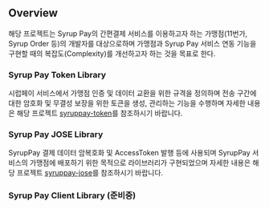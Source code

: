 ## Overview
해당 프로젝트는 Syrup Pay의 간편결제 서비스를 이용하고자 하는 가맹점(11번가, Syrup Order 등)의 개발자를 대상으로하며 가맹점과 Syrup Pay 서비스 연동 기능을 구현할 때의 복잡도(Complexity)를 개선하고자 하는 것을 목표로 한다.

### Syrup Pay Token Library
시럽페이 서비스에서 가맹점 인증 및 데이터 교환을 위한 규격을 정의하며 전송 구간에 대한 암호화 및 무결성 보장을 위한 토큰을 생성, 관리하는 기능을 수행하며 자세한 내용은 해당 프로젝트 [syruppay-token](https://github.com/skplanet/syruppay-java/tree/release/1.3/syruppay-token)를 참조하시기 바랍니다.

### Syrup Pay JOSE Library 
SyrupPay 결제 데이터 암복호화 및 AccessToken 발행 등에 사용되며 SyrupPay 서비스의 가맹점에 배포하기 위한 목적으로 라이브러리가 구현되었으며 자세한 내용은 해당 프로젝트 [syruppay-jose](https://github.com/skplanet/syruppay-java/tree/release/1.3/syruppay-jose)를 참조하시기 바랍니다.

### Syrup Pay Client Library (준비중)
